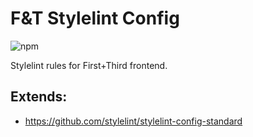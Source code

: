 # F&T Stylelint Config

![npm](https://img.shields.io/npm/v/stylelint-config-firstandthird.svg)

Stylelint rules for First+Third frontend.

## Extends:

- https://github.com/stylelint/stylelint-config-standard
